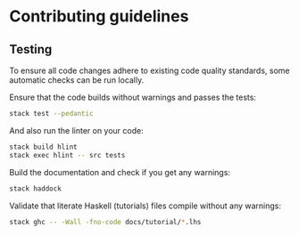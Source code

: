 # Contributing guidelines

## Testing

To ensure all code changes adhere to existing code quality standards, some
automatic checks can be run locally.

Ensure that the code builds without warnings and passes the tests:

```sh
stack test --pedantic
```

And also run the linter on your code:

```sh
stack build hlint
stack exec hlint -- src tests
```

Build the documentation and check if you get any warnings:

```sh
stack haddock
```

Validate that literate Haskell (tutorials) files compile without any warnings:

```sh
stack ghc -- -Wall -fno-code docs/tutorial/*.lhs
```
